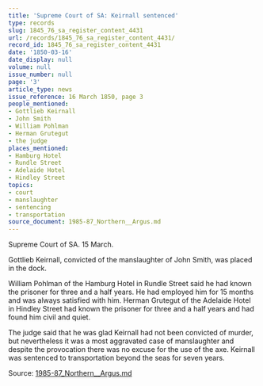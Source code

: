 ```yaml
---
title: 'Supreme Court of SA: Keirnall sentenced'
type: records
slug: 1845_76_sa_register_content_4431
url: /records/1845_76_sa_register_content_4431/
record_id: 1845_76_sa_register_content_4431
date: '1850-03-16'
date_display: null
volume: null
issue_number: null
page: '3'
article_type: news
issue_reference: 16 March 1850, page 3
people_mentioned:
- Gottlieb Keirnall
- John Smith
- William Pohlman
- Herman Grutegut
- the judge
places_mentioned:
- Hamburg Hotel
- Rundle Street
- Adelaide Hotel
- Hindley Street
topics:
- court
- manslaughter
- sentencing
- transportation
source_document: 1985-87_Northern__Argus.md
---
```


Supreme Court of SA.  15 March.

Gottlieb Keirnall, convicted of the manslaughter of John Smith, was placed in the dock.

William Pohlman of the Hamburg Hotel in Rundle Street said he had known the prisoner for three and a half years. He had employed him for 15 months and was always satisfied with him.  Herman Grutegut of the Adelaide Hotel in Hindley Street had known the prisoner for three and a half years and had found him civil and quiet.

The judge said that he was glad Keirnall had not been convicted of murder, but nevertheless it was a most aggravated case of manslaughter and despite the provocation there was no excuse for the use of the axe.  Keirnall was sentenced to transportation beyond the seas for seven years.

Source: [1985-87_Northern__Argus.md](/downloads/markdown/1985-87_Northern__Argus.md)
